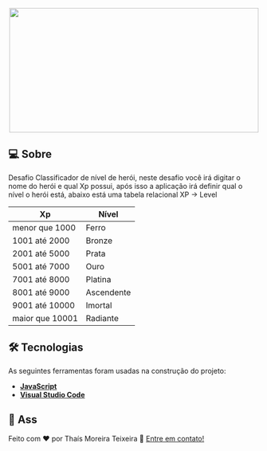  
 <p align="center">
  <img src="https://upload.wikimedia.org/wikipedia/commons/thumb/5/53/Gft_logo.svg/1280px-Gft_logo.svg.png" width="500px" height="250px"/></p>
  

## 💻 Sobre
Desafio Classificador de nível de herói, neste desafio você irá digitar o nome do herói e qual Xp possui, após isso a aplicação irá definir qual o nível o herói está, abaixo está uma tabela relacional XP -> Level


|        Xp        |     Nível     |
| ---------------- | ------------- |
| menor que 1000   |     Ferro     |
| 1001 até 2000    |    Bronze     |
| 2001 até 5000    |     Prata     |
| 5001 até 7000    |     Ouro      |
| 7001 até 8000    |    Platina    |
| 8001 até 9000    |   Ascendente  |
| 9001 até 10000   |    Imortal    |
| maior que 10001  |    Radiante   |


## 🛠 Tecnologias
As seguintes ferramentas foram usadas na construção do projeto:
* **[JavaScript](https://www.javascript.com/)**
* **[Visual Studio Code](https://code.visualstudio.com/?WT.mc_id=javascript-9652-gllemos)**


## 📝 Ass

Feito com ❤️ por Thaís Moreira Teixeira 🖖 [Entre em contato!](https://www.linkedin.com/in/tha-moreira/)
